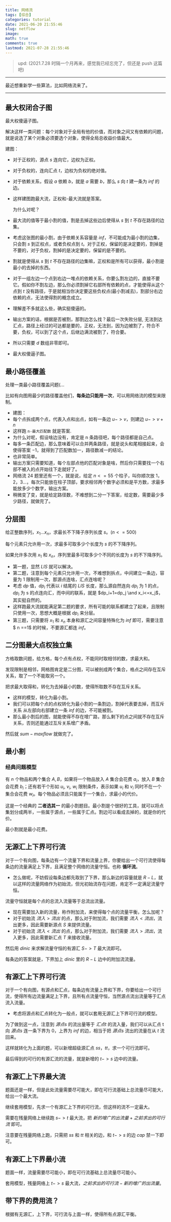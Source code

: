 ```yaml
---
title: 网络流
tags: [综合]
categories: tutorial
date: 2021-06-20 21:55:46
slug: netflow
image: 
math: true
comments: true
lastmod: 2021-07-28 21:55:46
---
```


> upd: (2021.7.28 时隔一个月再来，感觉我已经忘完了，但还是 push 这篇吧)

---

最近想重新学一些算法，比如网络流来了。
<!-- ，感觉理解上没太大问题。首先反向边给了反悔的余地.

自己写了遍 $Dinic$ 甚至感觉还挺简单的？注意 $(f=dfs())>0$ 的括号即可。 -->


---

## 最大权闭合子图

最大权傻逼子图。

解决这样一类问题：每个对象对于全局有他的价值，而对象之间又有依赖的问题，就是说选了某个对象必须要选个对象，使得全局总收益价值最大。

建图：

- 对于正权的，源点 $s$ 连向它，边权为正权。
- 对于负权的，连向汇点 $t$，边权为负权的绝对值。
- 对于依赖关系，假设 $a$ 依赖 $b$，就是 $a$ 需要 $b$，那么 $s$ 向 $t$ 建一条为 $inf$ 的边。
- 这样建图跑最大流，正权和-最大流就是答案。

  为什么对呢？
- 最大流的值等于最小割的值，割是去掉这些边后使得从 $s$ 到 $t$ 不存在路径的边集。
- 考虑这张图的最小割，由于依赖关系容量是 $inf$，不可能成为最小割的边集，只会割 $s$ 到正权点，或者负权点到 $t$。对于正权，保留的是决定要的，割掉是不要的，对于负权，割掉的是决定要的，保留的是不要的。
- 割就是使得从 $s$ 到 $t$ 不存在路径的边集嘛，正权和是所有可以获得，最小割是最小的去掉的东西。
- 对于一组左边一个点到右边一堆点的依赖关系，你要么割左边的，直接不要它。假如你不割左边，那么你必须割掉它右部所有依赖的点，才能使得从这个点到 $t$ 没有路径，于是就相当你决定要这些负权点(最小割减去)，割部分右边依赖的点，无法使得割的概念成立。
- 理解差不多就这么些，确实挺傻逼的。
- 输出方案的话，根据是否被割，那割边怎么找？最后一次失败分层, 无法到达汇点，路径上经过的可达都是要的，正权，无法到，因为边被割了，符合不要，负权，可以到了这个点，后继边满流被割了，符合要。
- 所以只需要 $d$ 数组非零即可。
- 最大权傻逼子图。

## 最小路径覆盖

处理一类最小路径覆盖问题(...

比如有向图用最少的路径覆盖他们，**每条边只能用一次**，可以用网络流的模型来限制。

- 建图：
- 每个点拆成两个点，代表入点和出点，如有一条边 $u->v$，则建边 $u -> v+n$
- 这样跑 `n-最大匹配数` 就是答案.
- 为什么对呢，假设啥边没有，肯定是 n 条路径吧，每个路径都是自己点。
- 每多一条匹配边，那么意味着可以合并两条路径，就是说头和尾相接起来，会使得答案 $-1$，就得到了匹配数加一，路径数减一的结论。
- 也非常简单。
- 输出方案只需要知道，每个左部点他的匹配对象是啥，然后你只需要找一个右部不被入的点开始往下走就好了。
- 网络流 24 题里还有一个，就是说，给定 $n <= 55$ 个柱子，叫你顺次放 $1，2，3...$，每次只能放在柱子顶部，要求相邻两个数字必须和是平方数，求最多能放多少个数字，输出方案。
- 稍微变了变，就是给定路径数，不难想到二分一下答案，给定数，需要最少多少路径，就做完了。

## 分层图

给正整数序列，$x_1...x_n$，求最长不下降子序列长度 $s$。$(n<=500)$

每个元素只允许用一次，求最多可取多少个长度为 $s$ 的不下降序列。

如果允许多次用 $x_1$ 和 $x_n$，序列里最多可取多少个不同的长度为 $s$ 的不下降序列。

- 第一题，显然 $LIS$ 就可以解决。
- 第二题，注意到每个元素只允许用一次，不难想到拆点，中间建立一条边，容量为 1 限制用一次，那源点连啥，汇点连啥呢？
- 考虑 $dp$ 值，$dp_i$ 代表以 $i$ 结尾的 $LIS$ 长度，那么源自然连向 $dp_i$ 为 1 的点，$dp_i$ 为 s 的点连向汇，而中间的联系，就是 $dp_i+1=dp_j \and x_i<=x_j$，其实挺自然的。
- 这样跑最大流就能满足第二题的要求，所有可能的联系都建立了起来，且限制只使用一次，思想大概是根据 $dp_i$ 来分层。
- 第三题，只需要将 $x_1$ 和 $x_n$ 本身和源汇之间容量特殊化为 $inf$ 即可，需要注意 $ n ==1$ 的时候，不要源汇都连 $inf$。

## 二分图最大点权独立集

方格取数问题，给方格，每个点有点权，不能同时取相邻的数，求最大和。

发现限制是相邻，网格图肯定是二分图，可以被剖成两个集合，格点之间存在互斥关系，取了一个不能取另一个。

把求最大取得和，转化为去掉最小的数，使得所取数不存在互斥关系。

- 这样的模型，转化为最小割。
- 我们可以把每个点的点权转化为最小割的一条割边，割掉代表要去掉，而互斥关系 从左部向右部建立一条 $inf$ 的边，不可能被割。
- 那么最小割后的图，就能使得不存在增广路，那么剩下的点之间就不存在互斥关系，否则还能通过互斥关系增广矛盾。

然后就 $sum-maxflow$ 就做完了。

## 最小割

### 经典问题模型

有 $n$ 个物品和两个集合 $A,B$，如果将一个物品放入 $A$ 集合会花费 $a_i$，放入 $B$ 集合会花费 $b_i$；还有若干个形如 $u_i$, $v_i$, $w_i$ 限制条件，表示如果 $u_i$ 和 $v_i$ 同时不在一个集合会花费 $w_i$。每个物品必须且只能属于一个集合，求最小的代价。

这是一个经典的 **二者选其一** 的最小割题目。最小割是个很好的工具，就可以将点集划分成两半，一些属于源点，一些属于汇点。割边可以看成去掉的，就是你的代价。

最小割就是最小花费。

## 无源汇上下界可行流

对于一个有向图，每条边有一个流量下界和流量上界，你要给出一个可行流使得每条边的流量满足上下界，且满足整个网络的流量守恒。也称 **循环流**。

- 怎么做呢，不妨假设每条边都先取到了下界，那么新边的容量就是 $R-L$，就以这样的流量网络作为初始流，但光初始流存在问题，肯定不一定满足流量守恒。

流量守恒就是每个点的总流入流量等于总流出流量。

- 现在需要加入新的流量，称作附加流，来使得每个点的流量平衡，怎么加呢？
- 对于初始流 $流入>流出$ 的点，那么对于附加流，我们需要 $流入<流出$，流出更多，因此需要新源点 $S$ 来提供流量。
- 对于初始流 $流入<流出$ 的点，那么对于附加流，我们需要 $流入>流出$，流入更多，因此需要新汇点 $T$ 来接收流量。

然后用 $dinic$ 来求解流量守恒的有源汇 $S->T$ 最大流即可。

每条边的答案就是，下界加上 $dinic$ 里的 $R-L$ 边中的附加流流量。

## 有源汇上下界可行流

对于一个有向图，有源点和汇点，每条边有流量上界和下界，你要给出一个可行流，使得所有边流量满足上下界，且所有点流量守恒，当然源点流出流量等于汇点流入流量。

- 考虑将源点和汇点转化为一般点，就可以套用无源汇上下界可行流的模型。

为了做到这一点，注意到 $源点s$ 的流出量等于 $汇点t$ 的流入量，我们可以从汇点 t 向 $源点s$ 连一条下界为 $0$，上界为 $inf$ 的边，相当于把 $源点s$ 流出的流量在从 $t$ 流回来。

这样就转化为上面的题，可以新增超级源汇点 $ss$，$tt$，求一个可行流即可。

最后得到的可行的有源汇流的流量，就是新增的 $t->s$ 边中的流量。

## 有源汇上下界最大流

题面还是一样，但是此处流量需要尽可能大，即在可行流基础上总流量尽可能大，给出一个最大流。

继续套用模型，先求一个有源汇上下界的可行流，但这样的流不一定最大。

需要在残量网络上继续跑 $s->t$ 最大流，把 $新的增广的出流量+之前求出的可行流$ 即可。

注意要在残量网络上跑，只需把 $ss$ 和 $tt$ 相关的边，和 $t->s$ 的边 $cap$ 禁一下即可。

## 有源汇上下界最小流

题面一样，流量需要尽可能小，即在可行流基础上总流量尽可能小。

套用模型，残量网络上 $t->s$ 最大流，$之前求出的可行流-新的增广的出流量$。


## 带下界的费用流？

根据有无源汇，上下界，可行流与上面一样，使得所有点源汇平衡。

<!-- more -->
